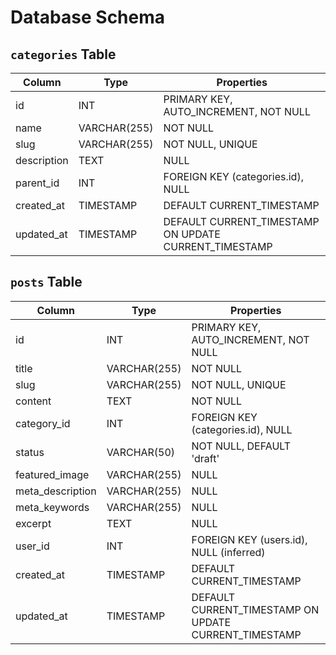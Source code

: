 # Database Schema

## `categories` Table

| Column      | Type        | Properties                               |
|-------------|-------------|------------------------------------------|
| id          | INT         | PRIMARY KEY, AUTO_INCREMENT, NOT NULL    |
| name        | VARCHAR(255)| NOT NULL                                 |
| slug        | VARCHAR(255)| NOT NULL, UNIQUE                         |
| description | TEXT        | NULL                                     |
| parent_id   | INT         | FOREIGN KEY (categories.id), NULL        |
| created_at  | TIMESTAMP   | DEFAULT CURRENT_TIMESTAMP                |
| updated_at  | TIMESTAMP   | DEFAULT CURRENT_TIMESTAMP ON UPDATE CURRENT_TIMESTAMP |

## `posts` Table

| Column           | Type        | Properties                               |
|------------------|-------------|------------------------------------------|
| id               | INT         | PRIMARY KEY, AUTO_INCREMENT, NOT NULL    |
| title            | VARCHAR(255)| NOT NULL                                 |
| slug             | VARCHAR(255)| NOT NULL, UNIQUE                         |
| content          | TEXT        | NOT NULL                                 |
| category_id      | INT         | FOREIGN KEY (categories.id), NULL        |
| status           | VARCHAR(50) | NOT NULL, DEFAULT 'draft'                |
| featured_image   | VARCHAR(255)| NULL                                     |
| meta_description | VARCHAR(255)| NULL                                     |
| meta_keywords    | VARCHAR(255)| NULL                                     |
| excerpt          | TEXT        | NULL                                     |
| user_id          | INT         | FOREIGN KEY (users.id), NULL (inferred)  |
| created_at       | TIMESTAMP   | DEFAULT CURRENT_TIMESTAMP                |
| updated_at       | TIMESTAMP   | DEFAULT CURRENT_TIMESTAMP ON UPDATE CURRENT_TIMESTAMP |
